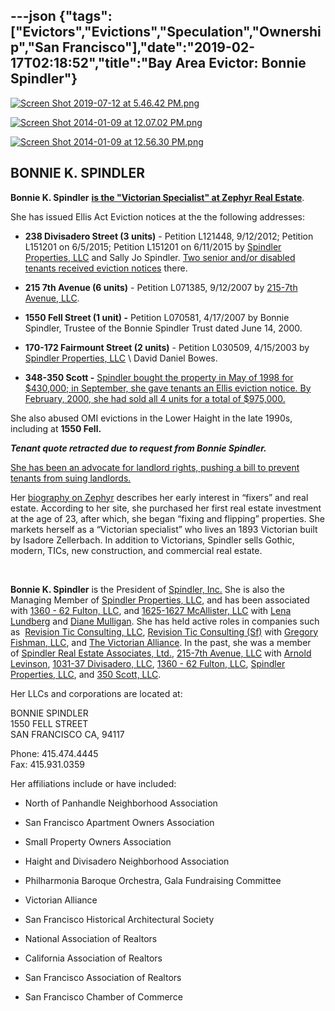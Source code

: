 ---json
{"tags":["Evictors","Evictions","Speculation","Ownership","San Francisco"],"date":"2019-02-17T02:18:52","title":"Bay Area Evictor: Bonnie Spindler"}
---

[![Screen Shot 2019-07-12 at 5.46.42 PM.png](/assets/uploads/Screen+Shot+2019-07-12+at+5.46.42+PM.png)](https://images.squarespace-cdn.com/content/v1/52b7d7a6e4b0b3e376ac8ea2/1562978836525-ZIUEMVD7UEEMCPV3M9PS/ke17ZwdGBToddI8pDm48kM8OtLQjEqyBEalgNDUccnBZw-zPPgdn4jUwVcJE1ZvWEtT5uBSRWt4vQZAgTJucoTqqXjS3CfNDSuuf31e0tVFL404u7tNFgZeUKASYf6wEmZtjgAPPY7tJQ363isPau-87Nsj43NRAr6WuWZv5DKs/Screen+Shot+2019-07-12+at+5.46.42+PM.png) 

[![Screen Shot 2014-01-09 at 12.07.02 PM.png](/assets/uploads/Screen+Shot+2014-01-09+at+12.07.02+PM.png)](https://images.squarespace-cdn.com/content/v1/52b7d7a6e4b0b3e376ac8ea2/1389297966627-ZU7G1ET74LPOE98R0EZ4/ke17ZwdGBToddI8pDm48kNCJtAi77W2_sGAmmL-I0T5Zw-zPPgdn4jUwVcJE1ZvWQUxwkmyExglNqGp0IvTJZUJFbgE-7XRK3dMEBRBhUpyEvaibfPD80fun5pJ9uwgO3cn7e83MdZ2KMaFIa_gBK2gq461WfEYc9x6v7bzw88A/Screen+Shot+2014-01-09+at+12.07.02+PM.png) 

[![Screen Shot 2014-01-09 at 12.56.30 PM.png](/assets/uploads/Screen+Shot+2014-01-09+at+12.56.30+PM.png)](https://images.squarespace-cdn.com/content/v1/52b7d7a6e4b0b3e376ac8ea2/1389300918111-NQ3G53U0FXX7MA5KE6YY/ke17ZwdGBToddI8pDm48kFht5D7eue8Fh61oI4FHDAZZw-zPPgdn4jUwVcJE1ZvWEtT5uBSRWt4vQZAgTJucoTqqXjS3CfNDSuuf31e0tVHF1yIa8yaZG8Ba3y0yMSS-zFlstaOGwBXgPX3w611zPWQ6l2WM7tn7mqHTODzkmeM/Screen+Shot+2014-01-09+at+12.56.30+PM.png) 

**BONNIE K. SPINDLER**
----------------------

**Bonnie K. Spindler** [**is the "Victorian Specialist" at Zephyr Real Estate**](http://zephyrsf.com/san-francisco-agents/bonnie-spindler).

She has issued Ellis Act Eviction notices at the the following addresses:

*   **238 Divisadero Street (3 units)** - Petition L121448, 9/12/2012; Petition L151201 on 6/5/2015; Petition L151201 on 6/11/2015 by [Spindler Properties, LLC](http://www.corporationwiki.com/California/San-Francisco/spindler-properties-llc/46015843.aspx) and Sally Jo Spindler. [Two senior and/or disabled tenants received eviction notices](http://www.ellishurtsseniors.org/properties-boycott.html) there.
    
*   **215 7th Avenue (6 units)** - Petition L071385, 9/12/2007 by [215-7th Avenue, LLC](http://www.corporationwiki.com/California/San-Francisco/215-7th-avenue-llc/46764524.aspx).
    
*   **1550 Fell Street (1 unit) -** Petition L070581, 4/17/2007 by Bonnie Spindler, Trustee of the Bonnie Spindler Trust dated June 14, 2000.
    
*   **170-172 Fairmount Street (2 units)** \- Petition L030509, 4/15/2003 by [Spindler Properties, LLC](http://www.corporationwiki.com/California/San-Francisco/spindler-properties-llc/46015843.aspx) \\ David Daniel Bowes.
    
*   **348-350 Scott -** [Spindler bought the property in May of 1998 for $430,000; in September, she gave tenants an Ellis eviction notice. By February, 2000, she had sold all 4 units for a total of $975,000.](http://www.sftu.org/ttxx1delvac.htm)
    

She also abused OMI evictions in the Lower Haight in the late 1990s, including at **1550 Fell.**

**_Tenant quote retracted due to request from Bonnie Spindler._**

[She has been an advocate for landlord rights, pushing a bill to prevent tenants from suing landlords.](http://bonniespindler.com/take-action-today-two-important-bills-that-will-affect-property-owners) 

Her [biography on Zephyr](https://zephyrre.com/agents/bonnie-spindler/) describes her early interest in “fixers” and real estate. According to her site, she purchased her first real estate investment at the age of 23, after which, she began “fixing and flipping” properties. She markets herself as a “Victorian specialist” who lives an 1893 Victorian built by Isadore Zellerbach. In addition to Victorians, Spindler sells Gothic, modern, TICs, new construction, and commercial real estate.  

 

**Bonnie K. Spindler** is the President of [Spindler, Inc.](http://www.corporationwiki.com/California/San-Francisco/spindler-inc/42966899.aspx) She is also the Managing Member of [Spindler Properties, LLC](http://www.corporationwiki.com/California/San-Francisco/spindler-properties-llc/46015843.aspx), and has been associated with [1360 - 62 Fulton, LLC](http://www.corporationwiki.com/California/San-Francisco/1360-62-fulton-llc/46015837.aspx), and [1625-1627 McAllister, LLC](http://www.corporationwiki.com/California/San-Francisco/1625-1627-mcallister-llc/46436624.aspx) with [Lena Lundberg](http://www.corporationwiki.com/California/San-Francisco/lena-lundberg/46436634.aspx) and [Diane Mulligan](http://www.corporationwiki.com/California/San-Francisco/diane-mulligan/46436631.aspx). She has held active roles in companies such as  [Revision Tic Consulting, LLC](http://www.corporationwiki.com/California/San-Francisco/revision-tic-consulting-llc/47169241.aspx), [Revision Tic Consulting (Sf)](http://www.corporationwiki.com/California/San-Francisco/revision-tic-consulting-sf-llc/47385838.aspx) with [Gregory Fishman](http://www.corporationwiki.com/California/San-Francisco/gregory-fishman/43508588.aspx)[, LLC](http://www.corporationwiki.com/California/San-Francisco/revision-tic-consulting-sf-llc/47385838.aspx), and [The Victorian Alliance](http://www.corporationwiki.com/California/San-Francisco/the-victorian-alliance/41476379.aspx). In the past, she was a member of [Spindler Real Estate Associates, Ltd.](http://www.corporationwiki.com/California/San-Francisco/spindler-real-estate-associates-ltd/42966897.aspx), [215-7th Avenue, LLC](http://www.corporationwiki.com/California/San-Francisco/215-7th-avenue-llc/46764524.aspx) with [Arnold Levinson](http://www.corporationwiki.com/California/San-Francisco/arnold-levinson/46764531.aspx), [1031-37 Divisadero, LLC](http://www.corporationwiki.com/California/San-Francisco/1031-37-divisadero-llc/46899543.aspx), [1360 - 62 Fulton, LLC](http://www.corporationwiki.com/California/San-Francisco/1360-62-fulton-llc/46015837.aspx), [Spindler Properties, LLC](http://www.corporationwiki.com/California/San-Francisco/spindler-properties-llc/46015843.aspx), and [350 Scott, LLC](http://www.corporationwiki.com/California/San-Francisco/350-scott-llc/46007927.aspx). 

Her LLCs and corporations are located at:

BONNIE SPINDLER  
1550 FELL STREET  
SAN FRANCISCO CA, 94117

Phone: 415.474.4445  
Fax: 415.931.0359

Her affiliations include or have included:

*   North of Panhandle Neighborhood Association
    
*   San Francisco Apartment Owners Association
    
*   Small Property Owners Association
    
*   Haight and Divisadero Neighborhood Association
    
*   Philharmonia Baroque Orchestra, Gala Fundraising Committee
    
*   Victorian Alliance
    
*   San Francisco Historical Architectural Society
    
*   National Association of Realtors
    
*   California Association of Realtors
    
*   San Francisco Association of Realtors
    
*   San Francisco Chamber of Commerce